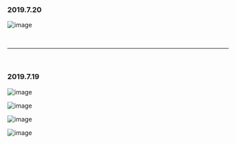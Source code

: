 <h3>2019.7.20</h3>

![image](https://github.com/sherry100098/-/blob/master/被删微博/img/2019-07-20-01.jpg)

<br>
<hr>
<br>
<h3>2019.7.19</h3>

![image](https://github.com/sherry100098/-/blob/master/被删微博/img/2019-07-19-01.png)

![image](https://github.com/sherry100098/-/blob/master/被删微博/img/2019-07-19-01a.png)

![image](https://github.com/sherry100098/-/blob/master/被删微博/img/2019-07-19-01b.png)

![image](https://github.com/sherry100098/-/blob/master/被删微博/img/2019-07-19-01c.png)



